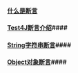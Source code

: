 #### [什么是断言](01.what-is-assert.md) ####
#### [Test4J断言介绍](02.test4j-assert.md)####
#### [String字符串断言](03.string-assert.md)####
#### [Object对象断言](04.object-assert.md)####